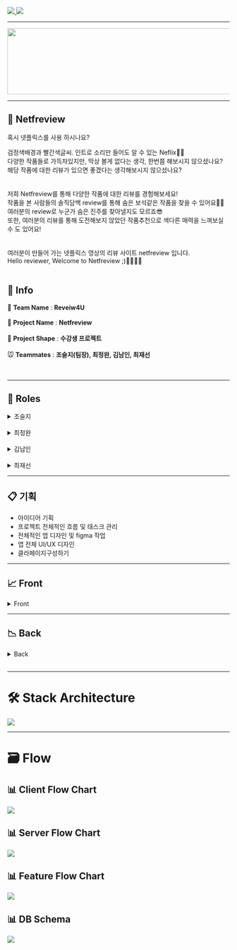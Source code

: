<a href="https://netfreview.com">![](https://img.shields.io/badge/PROJECT-Netfreivew-red?style=for-the-badge) </a>
![](https://img.shields.io/badge/Netfreview-Web-black?style=for-the-badge)

***********

<center><img src="https://github.com/codestates/Netfreview-client/blob/dev/img/Logo/netfreview-logo.png?raw=true" width="700" height="150"></center>

*************
## 🎥 Netfreview


혹시 넷플릭스를 사용 하시나요?

검정색배경과 빨간색글씨. 인트로 소리만 들어도 알 수 있는 Neflix🍿🎥<br />
다양한 작품들로 가득차있지만, 막상 볼게 없다는 생각, 한번쯤 해보시지 않으셨나요?<br />
해당 작품에 대한 리뷰가 있으면 좋겠다는 생각해보시지 않으셨나요?<br />
<br />
<br />
저희 Netfreview를 통해 다양한 작품에 대한 리뷰를 경험해보세요!<br />
작품을 본 사람들의 솔직담백 review를 통해 숨은 보석같은 작품을 찾을 수 있어요💎💍<br />
여러분의 review로 누군가 숨은 진주를 찾아낼지도 모르죠😎<br />
또한, 여러분의 리뷰를 통해 도전해보지 않았던 작품추천으로 색다른 매력을 느껴보실 수 도 있어요!<br />
<br />
<br />
여러분이 만들어 가는 넷플릭스 영상의 리뷰 사이트 netfreview 입니다.<br />
Hello reviewer, Welcome to Netfreview ;)🙋‍♂🙋‍♀
<br />
<br />
## 📎 Info
🐶 **Team Name** : **Reveiw4U**<br />
<br /> 
🦊 **Project Name** : **Netfreview**<br />
<br />
🐰 **Project Shape** : **수강생 프로젝트**<br />
<br />
🐭 **Teammates** : **조슬지(팀장), 최정완, 김남인, 최재선** <br />
<br />
<br />
******
## 📌 Roles

<details>
<summary>조슬지</summary>

<ul>
   <br />
<a href=https://github.com/Seulji-jo><img src=https://img.shields.io/badge/github-Seulji--jo-fcba03?style=for-the-badge&logo=GitHub/></a><br />
<img src=https://img.shields.io/badge/position-frontend-red?style=for-the-badge />
   
- Stack : React,React-Hooks, Typescript, Redux, Redux-Thunk,SCSS,CSS</li>
- Contributions
- **Client**
  - UI 기획 및 디자인
    - 피그마를 이용하여 어플리케이션 컨셉, WireFramd 및 UI디자인 제작
    - 포토샵 및 일러스트레이터를 이용한 어플리케이션 소스 및 로고 제작
  - 메인페이지
    - 메인페이지 구조 설계 및 디자인
    - Redux, React-Hook을 이용한 상태관리 및 Reducer 생성
    - Redux-thunk, Axios를 통한 비동기 요청
    - Redux-thunk를 통해 포스터를 가져와서 섹션별로 나누어 메이페이지 구현 및 스타일링
    - 포스터 클릭 시 리뷰페이지로 이동하는 라우팅 작업
    - 이거 어때 모달창 버튼생성
    - 스와이퍼를 이용한 베너 구현 및 스타일링
  - Header, Footer
    - 레이아웃 설정 및 UI 디자인
    - Header, Footer UI, 기능 컨셉 및 컴포넌트 설계
    - 로고 클릭이벤트 후 라우팅 작업
    - 풋터 링크를 통한 깃허브 페이지 연결
  - 회원가입모달창
    - 유효성 검사, 회원가입을 한 후의 인터렉션 요소 리팩토링
  - 영화추천모달창
    - 모달창 구조 설계 및 디자인
    - 비회원인 경우 로그인모달창 연결 로직 구현
    - 리뷰를 작성하지 않거나 리뷰 개수가 적은 경우 메인페이지 연결 로직 구현
    - Redux, React-Hook을 이용한 상태관리 및 Reducer 생성
    - Redux-thunk, Axios를 통한 비동기 요청
    - 그 외의 경우 Redux-thunks를 이용해 포스터 구현 및 리뷰페이지 라우팅 작업
  - 마이페이지
    - 구조 설계 및 디자인
    - Redux, React-Hook을 이용한 상태관리 및 Reducer 생성
    - Redux-thunk, Axios를 통한 비동기 요청
    - Redux-thunk를 통해 유저가 작성한 리뷰 목록을 가져와서 Redux 상태 업데이트 후 화면에 포스터를 배치하는 UI 작업
    - 회원정보 버튼 클릭시 회원정보 수정페이지 라우팅 작업
  - 유저정보수정페이지
    - 구조 설계 및 디자인
    - Redux, React-Hook을 이용한 상태관리 및 Reducer 생성
    - Redux-thunk Axios를 통한 비동기 요청
    - Redux-thunk를 통해 기본 유저 정보를 가져와 수정(프로필 이미지, 비밀번호, 닉네임, 자기소개) 후 상태업데이트하여 마이페이지에 구현
    - thunk를 통해 닉네임 중복검사 및 비밀번호 유효성 검사후 문제없으면 마이페이지로 이동
  - 유저페이지
    - 구조 설계 및 디자인
    - Redux, React-Hook을 이용한 상태관리 및 Reducer 생성
    - Redux-thunk Axios를 통한 비동기 요청으로 다른 유저정보와 유저가 작성한 리뷰리스트 구현
</details>

<br>

<details>
<summary>최정완</summary>
<ul>
<br>
<a href=https://github.com/choijw1116><img src=https://img.shields.io/badge/github-choijw1116-brightgreen?style=for-the-badge&logo=GitHub/></a><br />
   <img src=https://img.shields.io/badge/position-frontend-red?style=for-the-badge />
   
- Stack : React,React-Hooks, Typescript, Redux, Redux-Thunk,SCSS,CSS</li>
- Contributions
- **Client**
  - UI 기획 및 디자인
    - 피그마를 이용해 Netfreview UI 전체 기획
    - UI 디자인(메인,로그인,리뷰페이지,영화추천,마이페이지,검색페이지 및 모달창)
    - 피그마를 통해 Netfreview wireframe 작성
  
  - 메인페이지
    - 메인페이지 디자인
  
  - 배너
    - 배너 클릭 위치 수정
    - 배너 제목 및 내용, 리뷰보러가기 버튼 위치수정
  
  - 헤더
    - 헤더와 검색기능 연결구현
    - 로그인 클릭이벤트 발생시 라우팅 작업

  - 로딩페이지
    - 메인페이지나, 리뷰페이지에 들어갈 로딩페이지구현

  - 로그인모달창
    - 로그인 모달창 디자인 및 skeleton
    - react hook form 라이브러리를 통해, 로그인 유효성검사기능구현
    - 비밀번호와 이메일이 다를 경우, 로그인이 승인되지 않도록 서버 유효성검사와 연결
    - 로그인모달창 바깥쪽클릭시, 닫기기능구현
    - 회원가입모달창, 비밀번호재설정모달창, 구글 Oauth 연결
    - 비밀번호재설정모달창 디자인 및 skeleton 
    - axios를 통해 비동기 요청

  - 회원가입모달창
    - 회원가입 모달창 디자인 및 skeleton
    - react hook form 라이브러리를 통해,회원가입유효성검사기능구현
    - 비밀번호와 이메일이 같을 경우, 가입이 승인되지 않도록 서버 유효성검사와 연결
    - 회원가입 모달창 바깥쪽클릭시, 닫기기능구현
    - 로그인 모달창과 구글 Oauth연결 
    - axios를 통해 비동기 요청

  - 리뷰페이지
    - 리뷰페이지 UI 구성
    - 리뷰페이지, 리뷰컴포넌트 디자인 및 디자인 수정
    - 리뷰리스트에 좋아요기능 추가
    - 리뷰컴포넌트 평점 디자인 수정

  - 영화추천모달창
    - 영화추천모달창 skeleton 및 UI 구상
  
  - 마이페이지
    - 마이페이지 skeleton 및 UI 구상
  
  - 검색페이지
    - 검색페이지 및 헤더 검색기능 연결
    - 검색어와 관련된 모든 작품 랜더링 기능구현
    - 검색어가 없을때, 검색어가 없다는 메세지 페이지 구현
    - 클릭 이벤트 발생 시 라우팅 작업
    - axios를 통해 비동기 요청
  
  - Netfreview에 들어갈 더미데이터구현
  - workbench를 이용해 banner에 들어갈 이미지 수정 
</details>
<br>

<details>
<summary>김남인</summary>
<a href=https://github.com/southppp22><img src=https://img.shields.io/badge/github-southppp22-blueviolet?style=for-the-badge&logo=GitHub/></a><br />
<img src=https://img.shields.io/badge/position-fullstack-red?style=for-the-badge />
   
- Stack : React,React-Hooks, Typescript, Redux, Redux-Thunk, SCSS, CSS, typescript, nest.js, typeorm, jwt, mysql, aws cloudfront, s3
- Contributions
- **Client**
- 모든 비동기 요청시 토큰의 만료기한을 확인하고 토큰이 만료가 되었다면 refreshToken을 이용해 서버에게 토큰 발급 요청
  - 로그인 모달창
    - Redux, React-Hook를 이용한 상태관리 및 Reducer 생성
    - Redux-thunk를 사용하여 로그인 로직 리팩토링
    - Redux-persist를 이용하여 로그인 상태 유지
    - 구글 로그인 기능 구현
  - 리뷰페이지
    - Redux, React-Hook를 이용한 상태관리 및 Reducer 생성
    - 페이지네이션 구현
    - 별점기능 구현
    - 리뷰 추가, 리뷰 수정, 리뷰 삭제 구현
    - 유저 정보(비로그인, 게시글의 나의 리뷰가 있을 경우, 없을 경우)에 따라 로그인으로 이동하는 컴포넌트, 리뷰를 작성하는 컴포넌트, 나의 리뷰를 보여주는 컴포넌트 랜더링
    - redux-thunk를 사용하여 비디오 정보를 가져와 화면에 랜더링
  - 마이페이지
    - Redux, React-Hook를 이용한 상태관리 및 Reducer 생성(회원탈퇴, 정보수정)
- **Server**
   - 공동작업
     - Typescript, Nestjs, typeorm을 통한 개발환경 구축
     - dbdiagram을 사용하여 스키마 작성
     - git book을 사용하여 API 문서 작업
   - DATABASE
     - typeorm을 사용하여 엔티티 구성 및 관계 설정
   - API
     - Mysql과 typeorm을 이용하여 로그인, 로그아웃, 회원가입, 회원탈퇴, 유저 정보 수정,  유저 정보 조회
     - nodemailer를 사용하여 유저의 이메일로 비밀번호 재설정 링크를 전송하여 유저의 비밀번호 재설정 구현
   - image upload
     - aws sdk를 사용하여 사용자 프로필 이미지 등록 및 변경 기능 구현
   - 인증
     - 토큰 생성 및 유효성 검사 구현
     - 구글 소셜 로그인 구현
   - 배포
     - AWS s3, AWS cli를 이용하여 정적 파일 호스팅
     - HTTPS 배포를 위한 AWS Certification 인증서 발급 및 Cloud front 설정

</details>
<br>

<details>
<summary>최재선</summary>

  <br>
<a href=https://github.com/10o0o><img src=https://img.shields.io/badge/github-10o0o-blue?style=for-the-badge&logo=GitHub/></a><br />
<img src=https://img.shields.io/badge/position-backend-red?style=for-the-badge />
   
- Stack : Typescript, nest.js, typeorm, jwt, mysql, aws cloudfront, s3, rds, route53, elb, aws certificate manager, ec2
- Contributions
- **Server**
     - 공동작업
        - Typescript, Nestjs, typeorm을 통한 개발환경 구축
        - dbdiagram을 사용하여 스키마 작성
        - git book을 사용하여 API 문서 작업
  
   - DATABASE
     - DB스키마를 토대로 엔티티 생성, 엔티티 관계설정을 통해 DB관계 설정
     - typeOrm 을 통한 쿼리문 작성
     - MySQL workbench를 통한 DB관리

   - NEST JS
     - nest js를 통한 서버 구축
     - jwt를 통한 토큰 발급

   - User API
     - 특정 유저의 ID를 받아 해당 유저의 정보를 주는 API 작성
     - JWT를 통한 토큰 유효성 검사
     - 유저정보 수정 api 작성 
     - 비밀번호 찾기 시 보안을 고려하여 3분간 유효한 토큰으로 유효성 검사 실행
 
   - Video API
     - 특정 유저가 리뷰를 단 비디오 정보를 토대로, 그 유저와 같은 비디오를 많이 본 다른 유저가 본 비디오 중, 해당 유저가 보지 않은 비디오를 추천하는 알고리즘 및 query문 구현
     - 특정 비디오의 리뷰를 불러오는 api 구현
     - JWT를 사용하여 admin 권한으로 Video를 홈페이지에 추가 가능한 api 구현
     - 비디오의 평균 별점을 기준으로 가장 높은 별점을 가진 비디오 5개를 받는 api 구현
     - 비디오의 리뷰 개수를 기준으로 가장 많은 리뷰를 가진 비디오 5개, 적은 리뷰를 가진 비디오 5개를 받는 api 구현
     - 유저를 입력받아 해당 유저가 작성한 리뷰가 있는 비디오를 리턴해주는 api 구현
     
   - Review API
     - 모든 리뷰 중 가장 좋아요가 많은 리뷰에서 그 리뷰의 대상인 비디오와, 그 리뷰를 쓴 유저의 정보를 주는 api 구현
     - 한 유저가 어떤 리뷰에 대해 좋아요를 생성 및 제거 할 수 있는 api 구현
     - 특정 비디오ID값을 받아 해당 비디오의 reviewList를 평균 평점이 높은 순으로 리턴하는 api 구현
     - 비회원 로그인으로 접근 시 임시로 guest유저의 권한을 주도록 하여 접근 가능하도록 구현
     - 리뷰의 생성, 삭제, 수정 기능 api 구현

   - 배포
     - AWS RDS 사용
     - AWS Route53을 통한 도메인 사용
     - AWS ELB를 통하여 AWS certificate manager적용(https)
     - AWS EC2로 route53, elb를 통하여 배포
     - pm2를 이용한 서버 실시간 배포

   - 기타
     - 웹 크롤링을 통하여 DB video 데이터 축적(cheerio사용)
     - Amazon Cli를 통한 S3배포 자동화
     - 서버 에러 핸들링

</details>
<div>

----------------------------------------------------------------------------------
📋 기획
----------------------------------------------------------------------------------

- 아이디어 기획
- 프로젝트 전체적인 흐름 및 태스크 관리
- 전체적인 앱 디자인 및 figma 작업
- 앱 전체 UI/UX 디자인
- 클라페이지구성하기

----------------------------------------------------------------------------------
📈 Front
----------------------------------------------------------------------------------
<details>
   <summary>Front</summary>

- 로그인, 회원가입 기능
   - 회원가입,로그인 유효성검사
   - 비밀번호를 잊었을시, 비밀번호 재설정
   - 구글 oauth

- 마이페이지
   - 개인정보수정
   - 프로필 이미지 수정
   - 내가 쓴 리뷰

- 메인페이지
   - 탑5 리스트 추천
   - 최다리뷰작품 추천
   - 리뷰가 없는 작품추천
   - 배너슬라이드(리뷰1위작품,리뷰가 필요한 작품, 베스트리뷰어)

- 리뷰페이지
   - 작품 총평점
   - 작품 상세설명
   - 리뷰쓰기
   - 쓰여진 리뷰 리스트
   - 리뷰어의 아이디 클릭시, 리뷰어의 마이페이지로 이동

- 서치페이지
   - 단어를 적었을때, 단어에 해당하는 작품서치

- 영화추천모달창
   - 내가 적은 리뷰를 통해, 도전해보지 않았던 장르의 작품추천
   - 로그인 후에 사용가능
   - 로그인 한 후에, 내가 적은 리뷰가 없으면, 메인페이지로 이동
</details>


---------------------------------------------------------------------------
📉 Back
---------------------------------------------------------------------------
<details>
   <summary>Back</summary>
- 유저정보
   - 로그인, 로그아웃, 회원가입 기능
   - 유저정보의 수정 및 비밀번호 찾기 기능
   - 다른 유저의 정보 불러오기
   - accessToken, refreshToken을 통한 유효성 검사

- 리뷰작성
   - 리뷰 작성, 수정, 삭제
   - 리뷰에 대해 좋아요 추가 및 제거
   - 한 비디오에 대한 리뷰 리스트 좋아요 순으로 정렬하여 얻음
   - OAuth Social Login(구글 로그인)

- 비디오
   - 비디오 추가기능(관리자 계정)
   - 비디오 검색 기능
   - 페이지 별 비디오 리스트
   - 유저의 리뷰를 기반으로 한 비디오 추천 기능
   - 별점별, 리뷰 개수 별 비디오 추천 기능

- typeorm 관계 설정 및 구성
- AWS route53, elb, ec2를 통한 배포
- AWS certificate manager을 통한 Https 적용
- AWS RDS 사용
- MVC구성


</details>

</div>
<br>


******
# 🛠 Stack Architecture

<img src="https://github.com/codestates/Netfreview-client/blob/dev/img/flowchart/stack architecure.png" />

<br />

******
# 🗃 Flow

## 📊 Client Flow Chart

<img src="https://github.com/codestates/Netfreview-client/blob/dev/img/flowchart/client-flowchart.png?raw=true" />

## 📊 Server Flow Chart

<img src="https://github.com/codestates/Netfreview-client/blob/dev/img/flowchart/server-flowchart.png?raw=true"  />

## 📊 Feature Flow Chart
<img src="https://github.com/codestates/Netfreview-client/blob/dev/img/flowchart/feature-flowchart.png?raw=true" />

## 📊 DB Schema 
<img src="https://github.com/codestates/Netfreview-client/blob/dev/img/스크린샷 2021-03-15 오후 8.17.25.png?raw=true" />
